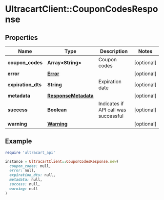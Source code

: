 # UltracartClient::CouponCodesResponse

## Properties

| Name | Type | Description | Notes |
| ---- | ---- | ----------- | ----- |
| **coupon_codes** | **Array&lt;String&gt;** | Coupon codes | [optional] |
| **error** | [**Error**](Error.md) |  | [optional] |
| **expiration_dts** | **String** | Expiration date | [optional] |
| **metadata** | [**ResponseMetadata**](ResponseMetadata.md) |  | [optional] |
| **success** | **Boolean** | Indicates if API call was successful | [optional] |
| **warning** | [**Warning**](Warning.md) |  | [optional] |

## Example

```ruby
require 'ultracart_api'

instance = UltracartClient::CouponCodesResponse.new(
  coupon_codes: null,
  error: null,
  expiration_dts: null,
  metadata: null,
  success: null,
  warning: null
)
```

